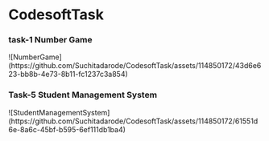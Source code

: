 # CodesoftTask
<h3>task-1 Number Game</h3>
![NumberGame](https://github.com/Suchitadarode/CodesoftTask/assets/114850172/43d6e623-bb8b-4e73-8b11-fc1237c3a854)

<h3>Task-5 Student Management System</h3>
![StudentManagementSystem](https://github.com/Suchitadarode/CodesoftTask/assets/114850172/61551d6e-8a6c-45bf-b595-6ef111db1ba4)
